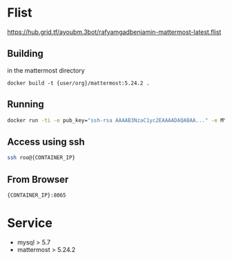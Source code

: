 # Flist
https://hub.grid.tf/ayoubm.3bot/rafyamgadbenjamin-mattermost-latest.flist

## Building
in the mattermost directory

`docker build -t {user/org}/mattermost:5.24.2 .`

## Running

```bash
docker run -ti -e pub_key="ssh-rsa AAAAB3NzaC1yc2EAAAADAQABAA..." -e MYSQL_ROOT_PASSWORD="mostest" -e MYSQL_USER="mmuser" -e MYSQL_PASSWORD="mostest" -e MYSQL_DATABASE="mattermost_db" -p 8065:8065 {user/org}/mattermost:5.24.2
```

## Access using ssh
```bash
ssh roo@{CONTAINER_IP}
```

## From Browser

```bash
{CONTAINER_IP}:8065
```

# Service
- mysql > 5.7
- mattermost > 5.24.2